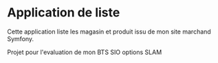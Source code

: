 # Application de liste

Cette application liste les magasin et produit issu de mon site marchand Symfony. 


Projet pour l'evaluation de mon BTS SIO options SLAM
